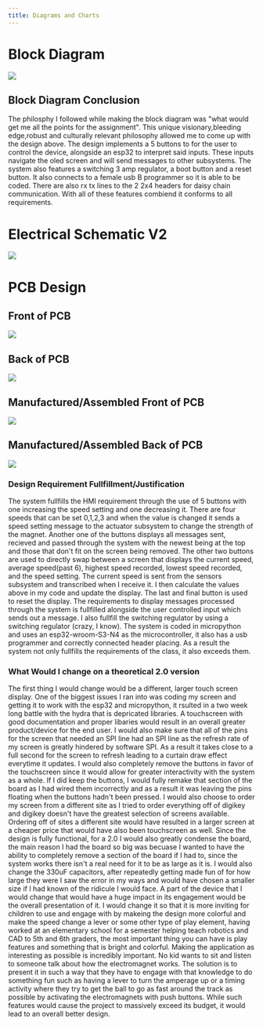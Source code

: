 ```yaml
---
title: Diagrams and Charts
---
```

# Block Diagram
<img src="https://github.com/KhakiSaturday/KhakiSaturday.github.io/blob/main/Images/FinalizedBlockDiagramsmilever.jpg?raw=true">

## Block Diagram Conclusion
The philosphy I followed while making the block diagram was "what would get me all the points for the assignment". This unique visionary,bleeding edge,robust and culturally relevant philosophy allowed me to come up with the design above. The design implements a 5 buttons to for the user to control the device, alongside an esp32 to interpret said inputs. These inputs navigate the oled screen and will send messages to other subsystems. The system also features a switching 3 amp regulator, a boot button and a reset button. It also connects to a female usb B programmer so it is able to be coded. There are also rx tx lines to the 2 2x4 headers for daisy chain communication. With all of these features combiend it conforms to all requirements.

# Electrical Schematic V2
<img src="https://github.com/KhakiSaturday/KhakiSaturday.github.io/blob/main/Images/pcbschematic.png?raw=true">

# PCB Design

## Front of PCB
<img src="https://github.com/KhakiSaturday/KhakiSaturday.github.io/blob/main/Images/front_of_design.png?raw=true">

## Back of PCB
<img src="https://github.com/KhakiSaturday/KhakiSaturday.github.io/blob/main/Images/pcbback.png?raw=true">

## Manufactured/Assembled Front of PCB
<img src="https://github.com/KhakiSaturday/KhakiSaturday.github.io/blob/main/Images/FabricatedPCBFront.jpg?raw=true">

## Manufactured/Assembled Back of PCB
<img src="https://github.com/KhakiSaturday/KhakiSaturday.github.io/blob/main/Images/FabricatedPCBBack.jpg?raw=true">

### Design Requirement Fullfillment/Justification
The system fullfills the HMI requirement through the use of 5 buttons with one increasing the speed setting and one decreasing it. There are four speeds that can be set 0,1,2,3 and when the value is changed it sends a speed setting message to the actuator subsystem to change the strength of the magnet. Another one of the buttons displays all messages sent, recieved and passed through the system with the newest being at the top and those that don't fit on the screen being removed. The other two buttons are used to directly swap between a screen that displays the current speed, average speed(past 6), highest speed recorded, lowest speed recorded, and the speed setting. The current speed is sent from the sensors subsystem and transcribed when I receive it. I then calculate the values above in my code and update the display. The last and final button is used to reset the display. The requirements to display messages processed through the system is fullfilled alongside the user controlled input which sends out a message. I also fullfill the switching regulator by using a switching regulator (crazy, I know). The system is coded in micropython and uses an esp32-wroom-S3-N4 as the microcontroller, it also has a usb programmer and correctly connected header placing. As a result the system not only fullfills the requirements of the class, it also exceeds them.


### What Would I change on a theoretical 2.0 version
The first thing I would change would be a different, larger touch screen display. One of the biggest issues I ran into was coding my screen and getting it to work with the esp32 and micropython, it rsulted in a two week long battle with the hydra that is depricated libraries. A touchscreen with good documentation and proper libaries would result in an overall greater product/device for the end user. I would also make sure that all of the pins for the screen that needed an SPI line had an SPI line as the refresh rate of my screen is greatly hindered by software SPI. As a result it takes close to a full second for the screen to refresh leading to a curtain draw effect everytime it updates. I would also completely remove the buttons in favor of the touchscreen since it would allow for greater interactivity with the system as a whole. If I did keep the buttons, I would fully remake that section of the board as I had wired them incorrectly and as a result it was leaving the pins floating when the buttons hadn't been pressed. I would also choose to order my screen from a different site as I tried to order everything off of digikey and digikey doesn't have the greatest selection of screens available. Ordering off of sites a different site would have resulted in a larger screen at a cheaper price that would have also been touchscreen as well. Since the design is fully functional, for a 2.0 I would also greatly condense the board, the main reason I had the board so big was becuase I wanted to have the ability to completely remove a section of the board if I had to, since the system works there isn't a real need for it to be as large as it is. I would also change the 330uF capacitors, after repeatedly getting made fun of for how large they were I saw the error in my ways and would have chosen a smaller size if I had known of the ridicule I would face. A part of the device that I would change that would have a huge impact in its engagement would be the overall presentation of it. I would change it so that it is more inviting for children to use and engage with by makeing the design more colorful and make the speed change a lever or some other type of play element, having worked at an elementary school for a semester helping teach robotics and CAD to 5th and 6th graders, the most important thing you can have is play features and something that is bright and colorful. Making the application as interesting as possible is incredibly important. No kid wants to sit and listen to someone talk about how the electromagnet works. The solution is to present it in such a way that they have to engage with that knowledge to do something fun such as having a lever to turn the amperage up or a timing activity where they try to get the ball to go as fast around the track as possible by activating the electromagnets with push buttons. While such features would cause the project to massively exceed its budget, it would lead to an overall better design.